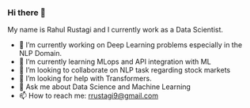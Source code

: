 ### Hi there 👋

My name is Rahul Rustagi and I currently work as a Data Scientist.

- 🔭 I’m currently working on Deep Learning problems especially in the NLP Domain.
- 🌱 I’m currently learning MLops and API integration with ML 
- 👯 I’m looking to collaborate on NLP task regarding stock markets 
- 🤔 I’m looking for help with Transformers.
- 💬 Ask me about Data Science and Machine Learning
- 📫 How to reach me: rrustagi9@gmail.com

